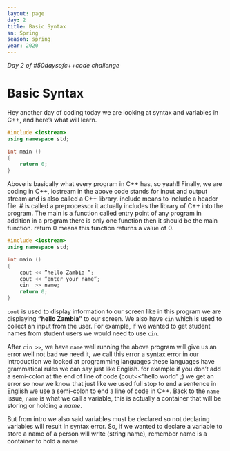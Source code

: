```yaml
---
layout: page
day: 2
title: Basic Syntax
sn: Spring
season: spring
year: 2020
---
```

*Day 2 of \#50daysofc++code challenge*
# Basic Syntax

Hey another day of coding today we are looking at syntax and variables in C++, and here’s what will learn.

```cpp
#include <iostream>
using namespace std;

int main ()
{
    return 0;
}
```

Above is basically what every program in C++ has, so yeah!! Finally, we are coding in C++, iostream in the above code stands for input and output stream and is also called a C++ library. include means to include a header file. # is called a preprocessor it actually includes the library of C++ into the program. The main is a function called entry point of any program in addition in a program there is only one function then it should be the main function. return 0 means this function returns a value of 0.

```cpp
#include <iostream>
using namespace std;

int main ()
{
    cout << ”hello Zambia “;
    cout << ”enter your name”;
    cin  >> name;
    return 0;
}
```

`cout` is used to display information to our screen like in this program we are displaying **“hello Zambia”** to our screen. We also have `cin` which is used to collect an input from the user. For example, if we wanted to get student names from student users we would need to use `cin`. 

After `cin >>`, we have `name` well running the above program will give us an error well not bad we need it, we call this error a syntax error in our introduction we looked at programming languages these languages have grammatical rules we can say just like English. for example if you don’t add a semi-colon at the end of line of code (cout<<”hello world” ;) we get an error so now we know that just like we used full stop to end a sentence in English we use a semi-colon to end a line of code in C++. Back to the `name` issue, `name` is what we call a variable, this is actually a container that will be storing or holding a *name*. 

But from intro we also said variables must be declared so not declaring variables will result in syntax error. So, if we wanted to declare a variable to store a name of a person will write (string name), remember name is a container to hold a name